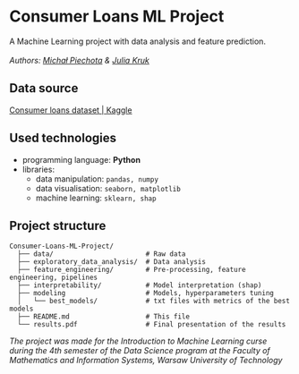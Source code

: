 # Consumer Loans ML Project
A Machine Learning project with data analysis and feature prediction.
<br> <br>
*Authors: [Michał Piechota](https://github.com/piechotam) & [Julia Kruk](https://github.com/krukj)*

 ## Data source
 [Consumer loans dataset | Kaggle](https://www.kaggle.com/datasets/zafish/consumer-loans?select=orig_test.csv)

 ## Used technologies 
- programming language: **Python**
- libraries:
  - data manipulation: ```pandas, numpy```
  - data visualisation: ```seaborn, matplotlib```
  - machine learning: ```sklearn, shap```

## Project structure
```
Consumer-Loans-ML-Project/
  ├── data/                       # Raw data
  ├── exploratory_data_analysis/  # Data analysis         
  ├── feature_engineering/        # Pre-processing, feature engineering, pipelines
  ├── interpretability/           # Model interpretation (shap)
  ├── modeling                    # Models, hyperparameters tuning
  │   └── best_models/            # txt files with metrics of the best models
  ├── README.md                   # This file
  └── results.pdf                 # Final presentation of the results
```
*The project was made for the Introduction to Machine Learning curse during the 4th semester of the Data Science program at the Faculty of Mathematics and Information Systems, Warsaw University of Technology*
